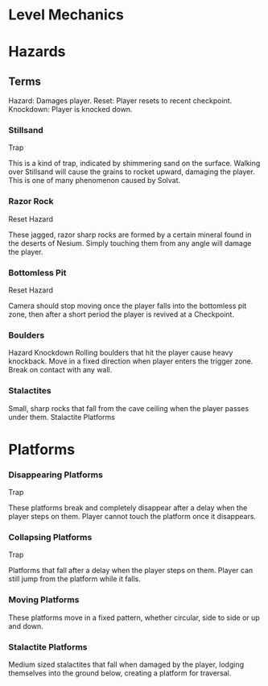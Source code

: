 # Level Mechanics

# Hazards

## Terms
Hazard: Damages player.
Reset: Player resets to recent checkpoint.
Knockdown: Player is knocked down.

### Stillsand
Trap

This is a kind of trap, indicated by shimmering sand on the surface. Walking over Stillsand will cause the grains to rocket upward, damaging the player. This is one of many phenomenon caused by Solvat.

### Razor Rock
Reset Hazard

These jagged, razor sharp rocks are formed by a certain mineral found in the deserts of Nesium. Simply touching them from any angle will damage the player.

### Bottomless Pit
Reset Hazard

Camera should stop moving once the player falls into the bottomless pit zone, then after a short period the player is revived at a Checkpoint.

### Boulders
Hazard
Knockdown
Rolling boulders that hit the player cause heavy knockback. Move in a fixed direction when player enters the trigger zone. Break on contact with any wall.

### Stalactites
Small, sharp rocks that fall from the cave ceiling when the player passes under them.
Stalactite Platforms

# Platforms
### Disappearing Platforms

Trap

These platforms break and completely disappear after a delay when the player steps on them. Player cannot touch the platform once it disappears.

### Collapsing Platforms
Trap

Platforms that fall after a delay when the player steps on them. Player can still jump from the platform while it falls.

### Moving Platforms
These platforms move in a fixed pattern, whether circular, side to side or up and down.

### Stalactite Platforms
Medium sized stalactites that fall when damaged by the player, lodging themselves into the ground below, creating a platform for traversal.